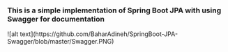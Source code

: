 ### This is a simple implementation of Spring Boot JPA with using Swagger for  documentation <Enter>

<Enter>
<Enter>
![alt text](https://github.com/BaharAdineh/SpringBoot-JPA-Swagger/blob/master/Swagger.PNG)
